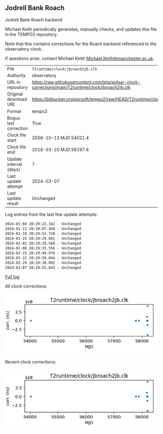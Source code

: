 
## Jodrell Bank Roach

Jodrell Bank Roach backend

Michael Keith periodically generates, manually checks, and updates
this file in the TEMPO2 repository.

Note that this contains corrections for the Roach backend referenced
to the observatory clock.

If questions arise, contact Michael Keith
<Michael.Keith@manchester.ac.uk>.

|     |     |
|:--- |:--- |
| File | `T2runtime/clock/jbroach2jb.clk` |
| Authority | observatory |
| URL in repository | <https://raw.githubusercontent.com/ipta/pulsar-clock-corrections/main/T2runtime/clock/jbroach2jb.clk> |
| Original download URL | <https://bitbucket.org/psrsoft/tempo2/raw/HEAD/T2runtime/clock/jbroach2jb.clk> |
| Format | tempo2 |
| Bogus last correction | True |
| Clock file start | 2006-10-13 MJD 54021.4 |
| Clock file end | 2018-03-20 MJD 58197.6 |
| Update interval (days) | 7 |
| Last update attempt | 2024-03-07 |
| Last update result | Unchanged |

Log entries from the last few update attempts:
```
2024-01-04 20:29:22.162 - Unchanged
2024-01-11 20:30:07.448 - Unchanged
2024-01-18 20:29:52.730 - Unchanged
2024-01-25 20:29:29.601 - Unchanged
2024-02-01 20:29:29.584 - Unchanged
2024-02-08 20:29:35.556 - Unchanged
2024-02-15 20:29:49.976 - Unchanged
2024-02-22 20:29:50.044 - Unchanged
2024-02-29 20:29:30.092 - Unchanged
2024-03-07 20:29:55.645 - Unchanged
```
[Full log](https://raw.githubusercontent.com/ipta/pulsar-clock-corrections/main/log/T2runtime/clock/jbroach2jb.clk.log)


All clock corrections:

![plot of all clock corrections](jbroach2jb.clk.png "All corrections")

Recent clock corrections:

![plot of recent clock corrections](jbroach2jb.clk.short.png "Recent corrections")


